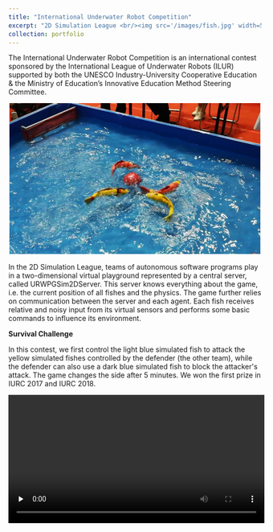 ```yaml
---
title: "International Underwater Robot Competition"
excerpt: "2D Simulation League <br/><img src='/images/fish.jpg' width=500 height=300>"
collection: portfolio
---
```


The International Underwater Robot Competition is an international contest sponsored by the International League of Underwater Robots (ILUR) supported by both the UNESCO Industry-University Cooperative Education & the Ministry of Education’s Innovative Education Method Steering Committee.

<div align="center"> <img src='/images/ff.png' width=500 height=300> </div>

In the 2D Simulation League, teams of autonomous software programs play in a two-dimensional virtual playground represented by a central server, called URWPGSim2DServer. This server knows everything about the game, i.e. the current position of all fishes and the physics. The game further relies on communication between the server and each agent. Each fish receives relative and noisy input from its virtual sensors and performs some basic commands to influence its environment.

**Survival Challenge**

In this contest, we first control the light blue simulated fish to attack the yellow simulated fishes controlled by the defender (the other team), while the defender can also use a dark blue simulated fish to block the attacker's attack. The game changes the side after 5 minutes. We won the first prize in IURC 2017 and IURC 2018.


<video id="video0" controls="" preload="none" width=510>
    <source id="0mp4" src="/images/catcher.mp4" type="video/mp4">
</videos>

**Artistic Swimming**

In this contest, ten red simulated fishes are controlled by each team to perform artistic swimming and one yellow simulated fish is controlled by the server to disrupt other fishes.

<video id="video1" controls="" preload="none" width=510>
    <source id="1mp4" src="/images/swimmer.mp4" type="video/mp4">
</videos>